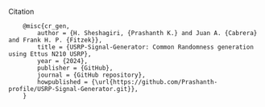 Citation

		@misc{cr_gen,
		    author = {H. Sheshagiri, {Prashanth K.} and Juan A. {Cabrera} and Frank H. P. {Fitzek}},
		    title = {USRP-Signal-Generator: Common Randomness generation using Ettus N210 USRP},
		    year = {2024},
		    publisher = {GitHub},
		    journal = {GitHub repository},
		    howpublished = {\url{https://github.com/Prashanth-profile/USRP-Signal-Generator.git}},
		}
